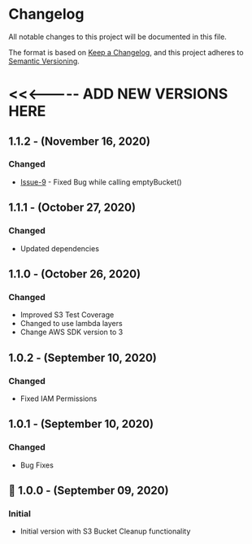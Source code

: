 # Changelog
All notable changes to this project will be documented in this file.

The format is based on [Keep a Changelog](https://keepachangelog.com/en/1.0.0/),
and this project adheres to [Semantic Versioning](https://semver.org/).


# <<<----- ADD NEW VERSIONS HERE

## 1.1.2 - (November 16, 2020)
### Changed
- [Issue-9](https://github.com/xavier-thomas/aws-cfn-stack-cleanup/issues/9) - Fixed Bug while calling emptyBucket()

## 1.1.1 - (October 27, 2020)
### Changed
- Updated dependencies

## 1.1.0 - (October 26, 2020)
### Changed
- Improved S3 Test Coverage
- Changed to use lambda layers
- Change AWS SDK version to 3

## 1.0.2 - (September 10, 2020)
### Changed
- Fixed IAM Permissions

## 1.0.1 - (September 10, 2020)
### Changed
- Bug Fixes

## 🚀 1.0.0 - (September 09, 2020)
### Initial
- Initial version with S3 Bucket Cleanup functionality